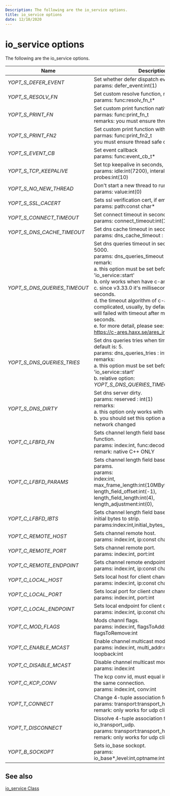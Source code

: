 ```yaml
---
Description: The following are the io_service options.
title: io_service options
date: 12/10/2020
---
```


# io_service options

The following are the io_service options.

|Name|Description|
|----------|-----------------|
|*YOPT_S_DEFER_EVENT*|Set whether defer dispatch event, default is: 1<br/>params: defer_event:int(1)|
|*YOPT_S_RESOLV_FN*|Set custom resolve function, native C++ ONLY<br/>params: func:resolv_fn_t*|
|*YOPT_S_PRINT_FN*|Set custom print function native C++ ONLY<br/>parmas: func:print_fn_t<br/>remarks: you must ensure thread safe of it|
|*YOPT_S_PRINT_FN2*|Set custom print function with log level<br/>parmas: func:print_fn2_t<br/>you must ensure thread safe of it|
|*YOPT_S_EVENT_CB*|Set event callback<br/>params: func:event_cb_t*|
|*YOPT_S_TCP_KEEPALIVE*|Set tcp keepalive in seconds, probes is tries.<br/>params: idle:int(7200), interal:int(75), probes:int(10)|
|*YOPT_S_NO_NEW_THREAD*|Don't start a new thread to run event loop.<br/>params: value:int(0)|
|*YOPT_S_SSL_CACERT*|Sets ssl verification cert, if empty, don't verify.<br/>params: path:const char*|
|*YOPT_S_CONNECT_TIMEOUT*|Set connect timeout in seconds.<br/>params: connect_timeout:int(10)|
|*YOPT_S_DNS_CACHE_TIMEOUT*|Set dns cache timeout in seconds.<br/>params: dns_cache_timeout : int(600),|
|*YOPT_S_DNS_QUERIES_TIMEOUT*|Set dns queries timeout in seconds, default is: 5000.<br/>params: dns_queries_timeout : int(5000)<br/>remark: <br/>a. this option must be set before 'io_service::start'<br/>b. only works when have c-ares<br/>c. since v3.33.0 it's milliseconds, previous is seconds.<br/>d. the timeout algorithm of c-ares is complicated, usually, by default, dns queries<br/>will failed with timeout after more than 75 seconds.<br/>e. for more detail, please see:<br/>https://c-ares.haxx.se/ares_init_options.html|
|*YOPT_S_DNS_QUERIES_TRIES*|Set dns queries tries when timeout reached, default is: 5.<br/>params: dns_queries_tries : int(5)<br/>remarks:<br/>a. this option must be set before 'io_service::start'<br/>b. relative option: *YOPT_S_DNS_QUERIES_TIMEOUT*|
|*YOPT_S_DNS_DIRTY*|Set dns server dirty.<br/>params: reserved : int(1)<br/>remarks:<br/>a. this option only works with c-ares enabled<br/>b. you should set this option after your mobile network changed|
|*YOPT_C_LFBFD_FN*|Sets channel length field based frame decode function.<br/>params: index:int, func:decode_len_fn_t*<br/>remark: native C++ ONLY|
|*YOPT_C_LFBFD_PARAMS*|Sets channel length field based frame decode params.<br/>params:<br/>index:int,<br/>max_frame_length:int(10MBytes),<br/>length_field_offset:int(-1),<br/>length_field_length:int(4),<br/>length_adjustment:int(0),|
|*YOPT_C_LFBFD_IBTS*|Sets channel length field based frame decode initial bytes to strip.<br/>params:index:int,initial_bytes_to_strip:int(0)|
|*YOPT_C_REMOTE_HOST*|Sets channel remote host.<br/>params: index:int, ip:const char*|
|*YOPT_C_REMOTE_PORT*|Sets channel remote port.<br/>params: index:int, port:int|
|*YOPT_C_REMOTE_ENDPOINT*|Sets channel remote endpoint.<br/>params: index:int, ip:const char*, port:int|
|*YOPT_C_LOCAL_HOST*|Sets local host for client channel only.<br/>params: index:int, ip:const char*|
|*YOPT_C_LOCAL_PORT*|Sets local port for client channel only.<br/>params: index:int, port:int|
|*YOPT_C_LOCAL_ENDPOINT*|Sets local endpoint for client channel only.<br/>params: index:int, ip:const char*, port:int|
|*YOPT_C_MOD_FLAGS*|Mods channl flags.<br/>params: index:int, flagsToAdd:int, flagsToRemove:int|
|*YOPT_C_ENABLE_MCAST*|Enable channel multicast mode.<br/>params: index:int, multi_addr:const char*, loopback:int|
|*YOPT_C_DISABLE_MCAST*|Disable channel multicast mode.<br/>params: index:int|
|*YOPT_C_KCP_CONV*|The kcp conv id, must equal in two endpoint from the same connection.<br/>params: index:int, conv:int|
|*YOPT_T_CONNECT*|Change 4-tuple association for io_transport_udp.<br/>params: transport:transport_handle_t<br/>remark: only works for udp client transport|
|*YOPT_T_DISCONNECT*|Dissolve 4-tuple association for io_transport_udp.<br/>params: transport:transport_handle_t<br/>remark: only works for udp client transport|
|*YOPT_B_SOCKOPT*|Sets io_base sockopt.<br/>params: io_base*,level:int,optname:int,optval:int,optlen:int|

## See also

[io_service Class](./io_service-class.md)
